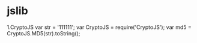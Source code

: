 # jslib
1.CryptoJS
var str = '111111';
var CryptoJS = require('CryptoJS');
var md5 = CryptoJS.MD5(str).toString();
